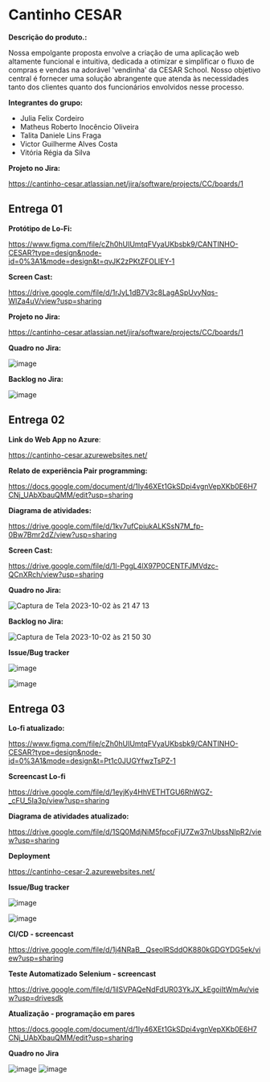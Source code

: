 # Cantinho CESAR

**Descrição do produto.:**

Nossa empolgante proposta envolve a criação de uma aplicação web altamente funcional e intuitiva, dedicada a otimizar e simplificar o fluxo de compras e vendas na adorável 'vendinha' da CESAR School. Nosso objetivo central é fornecer uma solução abrangente que atenda às necessidades tanto dos clientes quanto dos funcionários envolvidos nesse processo.

**Integrantes do grupo:**
- Julia Felix Cordeiro
- Matheus Roberto Inocêncio Oliveira
- Talita Daniele Lins Fraga 
- Victor Guilherme Alves Costa
- Vitória Régia da Silva

**Projeto no Jira:**

https://cantinho-cesar.atlassian.net/jira/software/projects/CC/boards/1

## Entrega 01

**Protótipo de Lo-Fi:**

https://www.figma.com/file/cZh0hUIUmtqFVyaUKbsbk9/CANTINHO-CESAR?type=design&node-id=0%3A1&mode=design&t=qvJK2zPKtZFOLIEY-1

**Screen Cast:**

https://drive.google.com/file/d/1rJyL1dB7V3c8LagASpUvyNqs-WlZa4uV/view?usp=sharing

**Projeto no Jira:**

https://cantinho-cesar.atlassian.net/jira/software/projects/CC/boards/1

**Quadro no Jira:**

![image](https://github.com/Matheus-Rian/cantinho_cesar/assets/98843736/2e06cb52-8667-4e29-bd94-d17596dad130)

**Backlog no Jira:**

![image](https://github.com/Matheus-Rian/cantinho_cesar/assets/98843736/ebb1a3da-7161-4f51-ab49-0d38aab61287)

## Entrega 02

**Link do Web App no Azure**:

https://cantinho-cesar.azurewebsites.net/

**Relato de experiência Pair programming:**

https://docs.google.com/document/d/1Iy46XEt1GkSDpi4vgnVepXKb0E6H7CNj_UAbXbauQMM/edit?usp=sharing

**Diagrama de atividades:**

https://drive.google.com/file/d/1kv7ufCpiukALKSsN7M_fp-0Bw7Bmr2dZ/view?usp=sharing

**Screen Cast:**

https://drive.google.com/file/d/1l-PggL4lX97P0CENTFJMVdzc-QCnXRch/view?usp=sharing 

**Quadro no Jira:**

![Captura de Tela 2023-10-02 às 21 47 13](https://github.com/Matheus-Rian/cantinho_cesar/assets/53922139/97e156b4-af9d-497b-a494-a3f681425b30)

**Backlog no Jira:**

![Captura de Tela 2023-10-02 às 21 50 30](https://github.com/Matheus-Rian/cantinho_cesar/assets/53922139/8a2a02e2-4aad-494a-85fa-58d866b63b39)

**Issue/Bug tracker**

![image](https://github.com/Matheus-Rian/cantinho_cesar/assets/98843736/6df11be9-6c3a-4be3-91fe-71dad3d57d17)

![image](https://github.com/Matheus-Rian/cantinho_cesar/assets/98843736/45820979-61cf-4047-8a07-7a07a2e649cf)



## Entrega 03

**Lo-fi atualizado:**

https://www.figma.com/file/cZh0hUIUmtqFVyaUKbsbk9/CANTINHO-CESAR?type=design&node-id=0%3A1&mode=design&t=Pt1c0JUGYfwzTsPZ-1

**Screencast Lo-fi**

https://drive.google.com/file/d/1eyjKy4HhVETHTGU6RhWGZ-_cFU_5Ia3p/view?usp=sharing

**Diagrama de atividades atualizado:**

https://drive.google.com/file/d/1SQ0MdjNiM5fpcoFjU7Zw37nUbssNIpR2/view?usp=sharing

**Deployment**

https://cantinho-cesar-2.azurewebsites.net/

**Issue/Bug tracker**

![image](https://github.com/mateusioliveira/cantinho_cesar/assets/98843736/2bab78e4-9fb5-4532-a73e-df8b60896435)

![image](https://github.com/mateusioliveira/cantinho_cesar/assets/98843736/2cd06c61-26e7-4877-878c-e89a10dff45c)


**CI/CD - screencast**

https://drive.google.com/file/d/1j4NRaB__QseolRSddOK880kGDGYDG5ek/view?usp=sharing

**Teste Automatizado Selenium - screencast**

https://drive.google.com/file/d/1ilSVPAQeNdFdUR03YkJX_kEgoiItWmAv/view?usp=drivesdk

**Atualização - programação em pares**

https://docs.google.com/document/d/1Iy46XEt1GkSDpi4vgnVepXKb0E6H7CNj_UAbXbauQMM/edit?usp=sharing

**Quadro no Jira**

![image](https://github.com/mateusioliveira/cantinho_cesar/assets/98843736/6b9e2fae-9f4e-435d-85b3-a01516c4db6c)
![image](https://github.com/mateusioliveira/cantinho_cesar/assets/98843736/36c2427f-a393-46ef-8a98-33ba40b705d2)


